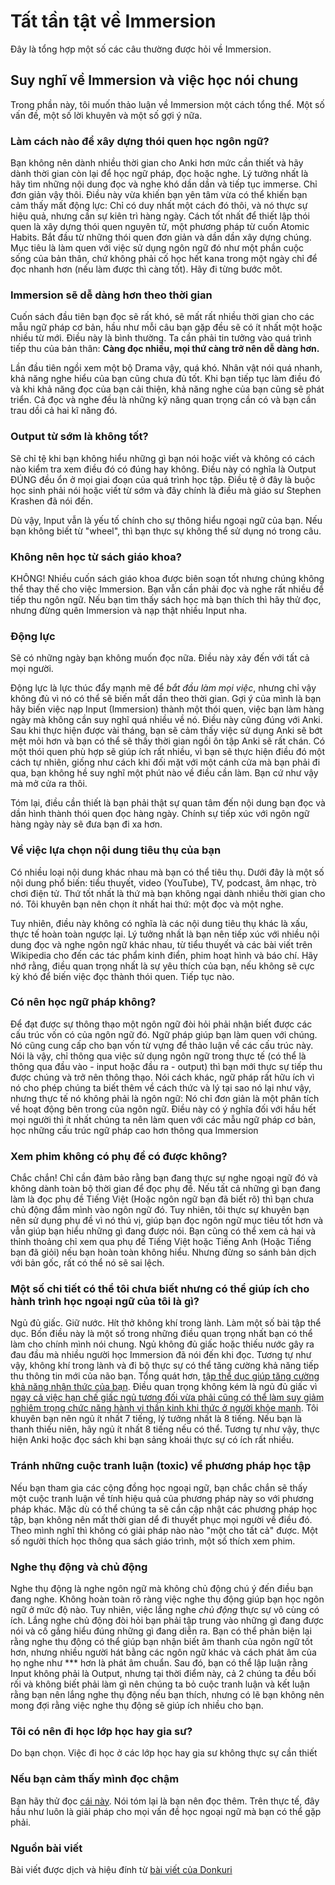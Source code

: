 # Tất tần tật về Immersion

Đây là tổng hợp một số các câu thường được hỏi về Immersion.

## Suy nghĩ về Immersion và việc học nói chung

Trong phần này, tôi muốn thảo luận về Immersion một cách tổng thể. Một số vấn đề, một số lời khuyên và một số gợi ý nữa.

### Làm cách nào để xây dựng thói quen học ngôn ngữ?

Bạn không nên dành nhiều thời gian cho Anki hơn mức cần thiết và hãy dành thời gian còn lại để học ngữ pháp, đọc hoặc nghe. Lý tưởng nhất là hãy tìm những nội dung đọc và nghe khó dần dần và tiếp tục immerse. Chỉ đơn giản vậy thôi. Điều này vừa khiến bạn yên tâm vừa có thể khiến bạn cảm thấy mất động lực: Chỉ có duy nhất một cách đó thôi, và nó thực sự hiệu quả, nhưng cần sự kiên trì hàng ngày. Cách tốt nhất để thiết lập thói quen là xây dựng thói quen nguyên tử, một phương pháp từ cuốn Atomic Habits. Bắt đầu từ những thói quen đơn giản và dần dần xây dựng chúng. Mục tiêu là làm quen với việc sử dụng ngôn ngữ đó như một phần cuộc sống của bản thân, chứ không phải cố học hết kana trong một ngày chỉ để đọc nhanh hơn (nếu làm được thì càng tốt). Hãy đi từng bước môt.

### Immersion sẽ dễ dàng hơn theo thời gian

Cuốn sách đầu tiên bạn đọc sẽ rất khó, sẽ mất rất nhiều thời gian cho các mẫu ngữ pháp cơ bản, hầu như mỗi câu bạn gặp đều sẽ có ít nhất một hoặc nhiều từ mới. Điều này là bình thường. Ta cần phải tin tưởng vào quá trình tiếp thu của bản thân: **Càng đọc nhiều, mọi thứ càng trở nên dễ dàng hơn.**

Lần đầu tiên ngồi xem một bộ Drama vậy, quá khó. Nhân vật nói quá nhanh, khả năng nghe hiểu của bạn cũng chưa đủ tốt. Khi bạn tiếp tục làm điều đó và khi khả năng đọc của bạn cải thiện, khả năng nghe của bạn cũng sẽ phát triển. Cả đọc và nghe đều là những kỹ năng quan trọng cần có và bạn cần trau dồi cả hai kĩ năng đó.

### Output từ sớm là không tốt?

Sẽ chỉ tệ khi bạn không hiểu những gì bạn nói hoặc viết và không có cách nào kiểm tra xem điều đó có đúng hay không. Điều này có nghĩa là Output ĐÚNG đều ổn ở mọi giai đoạn của quá trình học tập. Điều tệ ở đây là buộc học sinh phải nói hoặc viết từ sớm và đây chính là điều mà giáo sư Stephen Krashen đã nói đến. 

Dù vậy, Input vẫn là yếu tố chính cho sự thông hiểu ngoại ngữ của bạn. Nếu bạn không biết từ "wheel", thì bạn thực sự không thể sử dụng nó trong câu.

### Không nên học từ sách giáo khoa?

KHÔNG! Nhiều cuốn sách giáo khoa được biên soạn tốt nhưng chúng không thể thay thế cho việc Immersion. Bạn vẫn cần phải đọc và nghe rất nhiều để tiếp thu ngôn ngữ. Nếu bạn tìm thấy sách học mà bạn thích thì hãy thử đọc, nhưng đừng quên Immersion và nạp thật nhiều Input nha.

### Động lực

Sẽ có những ngày bạn không muốn đọc nữa. Điều này xảy đến với tất cả mọi người. 

Động lực là lực thúc đẩy mạnh mẽ để _bắt đầu làm mọi việc_, nhưng chỉ vậy không đủ vì nó có thể sẽ biến mất dần theo thời gian. Gợi ý của mình là bạn hãy biến việc nạp Input (Immersion) thành một thói quen, việc bạn làm hàng ngày mà không cần suy nghĩ quá nhiều về nó. Điều này cũng đúng với Anki. Sau khi thực hiện được vài tháng, bạn sẽ cảm thấy việc sử dụng Anki sẽ bớt mệt mỏi hơn và bạn có thể sẽ thấy thời gian ngồi ôn tập Anki sẽ rất chán. Có một thói quen phù hợp sẽ giúp ích rất nhiều, vì bạn sẽ thực hiện điều đó một cách tự nhiên, giống như cách khi đối mặt với một cánh cửa mà bạn phải đi qua, bạn không hề suy nghĩ một phút nào về điều cần làm. Bạn cứ như vậy mà mở cửa ra thôi.

Tóm lại, điều cần thiết là bạn phải thật sự quan tâm đến nội dung bạn đọc và dần hình thành thói quen đọc hàng ngày. Chính sự tiếp xúc với ngôn ngữ hàng ngày này sẽ đưa bạn đi xa hơn.

### Về việc lựa chọn nội dung tiêu thụ của bạn

Có nhiều loại nội dung khác nhau mà bạn có thể tiêu thụ. Dưới đây là một số nội dung phổ biến: tiểu thuyết, video (YouTube), TV, podcast, âm nhạc, trò chơi điện tử. Thứ tốt nhất là thứ mà bạn không ngại dành nhiều thời gian cho nó. Tôi khuyên bạn nên chọn ít nhất hai thứ: một đọc và một nghe.

Tuy nhiên, điều này không có nghĩa là các nội dung tiêu thụ khác là xấu, thực tế hoàn toàn ngược lại. Lý tưởng nhất là bạn nên tiếp xúc với nhiều nội dung đọc và nghe ngôn ngữ khác nhau, từ tiểu thuyết và các bài viết trên Wikipedia cho đến các tác phẩm kinh điển, phim hoạt hình và báo chí. Hãy nhớ rằng, điều quan trọng nhất là sự yêu thích của bạn, nếu không sẽ cực kỳ khó để biến việc đọc thành thói quen. Tiếp tục nào.

### Có nên học ngữ pháp không?

Để đạt được sự thông thạo một ngôn ngữ đòi hỏi phải nhận biết được các cấu trúc vốn có của ngôn ngữ đó. Ngữ pháp giúp bạn làm quen với chúng. Nó cũng cung cấp cho bạn vốn từ vựng để thảo luận về các cấu trúc này. Nói là vậy, chỉ thông qua việc sử dụng ngôn ngữ trong thực tế (có thể là thông qua đầu vào - input hoặc đầu ra - output) thì bạn mới thực sự tiếp thu được chúng và trở nên thông thạo. Nói cách khác, ngữ pháp rất hữu ích vì nó cho phép chúng ta biết thêm về cách thức và lý tại sao nó lại như vậy, nhưng thực tế nó không phải là ngôn ngữ: Nó chỉ đơn giản là một phân tích về hoạt động bên trong của ngôn ngữ. Điều này có ý nghĩa đối với hầu hết mọi người thì ít nhất chúng ta nên làm quen với các mẫu ngữ pháp cơ bản, học những cấu trúc ngữ pháp cao hơn thông qua Immersion

### Xem phim không có phụ đề có được không?

Chắc chắn! Chỉ cần đảm bảo rằng bạn đang thực sự nghe ngoại ngữ đó và không dành toàn bộ thời gian để đọc phụ đề. Nếu tất cả những gì bạn đang làm là đọc phụ đề Tiếng Việt (Hoặc ngôn ngữ bạn đã biết rõ) thì bạn chưa chủ động đắm mình vào ngôn ngữ đó. Tuy nhiên, tôi thực sự khuyên bạn nên sử dụng phụ đề vì nó thú vị, giúp bạn đọc ngôn ngữ mục tiêu tốt hơn và vẫn giúp bạn hiểu những gì đang được nói. Bạn cũng có thể xem cả hai và thỉnh thoảng chỉ xem qua phụ đề Tiếng Việt hoặc Tiếng Anh (Hoặc Tiếng bạn đã giỏi) nếu bạn hoàn toàn không hiểu. Nhưng đừng so sánh bản dịch với bản gốc, rất có thể nó sẽ sai lệch.

### Một số chi tiết có thể tôi chưa biết nhưng có thể giúp ích cho hành trình học ngoại ngữ của tôi là gì?

Ngủ đủ giấc. Giữ nước. Hít thở không khí trong lành. Làm một số bài tập thể dục. Bốn điều này là một số trong những điều quan trọng nhất bạn có thể làm cho chính mình nói chung. Ngủ không đủ giấc hoặc thiếu nước gây ra đau đầu mà nhiều người học Immersion đã nói đến khi đọc. Tương tự như vậy, không khí trong lành và đi bộ thực sự có thể tăng cường khả năng tiếp thu thông tin mới của não bạn. Tổng quát hơn, [tập thể dục giúp tăng cường khả năng nhận thức của bạn](https://pubmed.ncbi.nlm.nih.gov/28666827/). Điều quan trọng không kém là ngủ đủ giấc vì [ngay cả việc hạn chế giấc ngủ tương đối vừa phải cũng có thể làm suy giảm nghiêm trọng chức năng hành vi thần kinh khi thức ở người khỏe mạnh](https://pubmed.ncbi.nlm.nih.gov/12683469/). Tôi khuyên bạn nên ngủ ít nhất 7 tiếng, lý tưởng nhất là 8 tiếng. Nếu bạn là thanh thiếu niên, hãy ngủ ít nhất 8 tiếng nếu có thể. Tương tự như vậy, thực hiện Anki hoặc đọc sách khi bạn sảng khoái thực sự có ích rất nhiều.

### Tránh những cuộc tranh luận (toxic) về phương pháp học tập

Nếu bạn tham gia các cộng đồng học ngoại ngữ, bạn chắc chắn sẽ thấy một cuộc tranh luận về tính hiệu quả của phương pháp này so với phương pháp khác. Mặc dù có thể chúng ta sẽ cần cập nhật các phương pháp học tập, bạn không nên mất thời gian dể đi thuyết phục mọi người về điều đó. Theo mình nghĩ thì không có giải pháp nào nào "một cho tất cả" được. Một số người thích học thông qua sách giáo trình, một số thích xem phim.  

### Nghe thụ động và chủ động

Nghe thụ động là nghe ngôn ngữ mà không chủ động chú ý đến điều bạn đang nghe. Không hoàn toàn rõ ràng việc nghe thụ động giúp bạn học ngôn ngữ ở mức độ nào. Tuy nhiên, việc lắng nghe _chủ động_ thực sự vô cùng có ích. Lắng nghe chủ động đòi hỏi bạn phải tập trung vào những gì đang được nói và cố gắng hiểu đúng những gì đang diễn ra. Bạn có thể phản biện lại rằng nghe thụ động có thể giúp bạn nhận biết âm thanh của ngôn ngữ tốt hơn, nhưng nhiều người hát bằng các ngôn ngữ khác và cách phát âm của họ nghe như *** hơn là phát âm chuẩn. Sau đó, bạn có thể lập luận rằng Input không phải là Output, nhưng tại thời điểm này, cả 2 chúng ta đều bối rối và không biết phải làm gì nên chúng ta bỏ cuộc tranh luận và kết luận rằng bạn nên lắng nghe thụ động nếu bạn thích, nhưng có lẽ bạn không nên mong đợi rằng việc nghe thụ động sẽ giúp ích nhiều cho bạn.

### Tôi có nên đi học lớp học hay gia sư?

Do bạn chọn. Việc đi học ở các lớp học hay gia sư không thực sự cần thiết

### Nếu bạn cảm thấy mình đọc chậm

Bạn hãy thử đọc [cái này](https://learnjapanese.moe/readingtips/#reading-speed-tips-and-tricks). Nói tóm lại là bạn nên đọc thêm. Trên thực tế, đây hầu như luôn là giải pháp cho mọi vấn đề học ngoại ngữ mà bạn có thể gặp phải.


### Nguồn bài viết

Bài viết được dịch và hiệu đính từ [bài viết của Donkuri](https://donkuri.github.io/learn-japanese/immersion/)